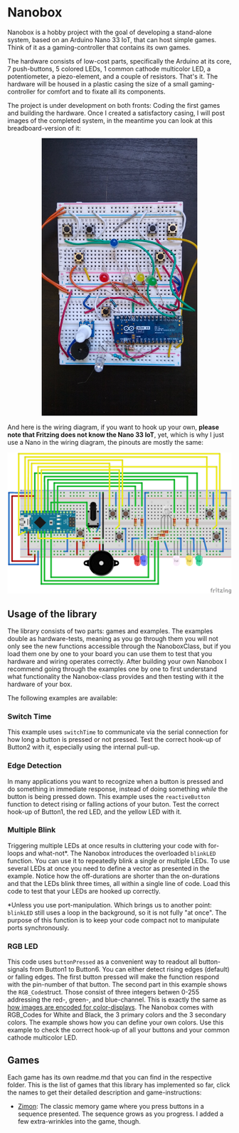 # Nanobox

Nanobox is a hobby project with the goal of developing a stand-alone system, based on an Arduino Nano 33 IoT, that can host simple games. Think of it as a gaming-controller that contains its own games.

The hardware consists of low-cost parts, specifically the Arduino at its core, 7 push-buttons, 5 colored LEDs, 1 common cathode multicolor LED, a potentiometer, a piezo-element, and a couple of resistors. That's it. The hardware will be housed in a plastic casing the size of a small gaming-controller for comfort and to fixate all its components. 

The project is under development on both fronts: Coding the first games and building the hardware. Once I created a satisfactory casing, I will post images of the completed system, in the meantime you can look at this breadboard-version of it: 

<p align="center">
<img src="prototype.jpg" alt="prototype" width="350"/>
</p>

And here is the wiring diagram, if you want to hook up your own, **please note that Fritzing does not know the Nano 33 IoT**, yet, which is why I just use a Nano in the wiring diagram, the pinouts are mostly the same:

![Image of Wiring](wiring.png)

## Usage of the library
The library consists of two parts: games and examples. The examples double as hardware-tests, meaning as you go through them you will not only see the new functions accessible through the NanoboxClass, but if you load them one by one to your board you can use them to test that you hardware and wiring operates correctly. After building your own Nanobox I recommend going through the examples one by one to first understand what functionality the Nanobox-class provides and then testing with it the hardware of your box.

The following examples are available: 
### Switch Time
This example uses `switchTime` to communicate via the serial connection for how long a button is pressed or not pressed. Test the correct hook-up of Button2 with it, especially using the internal pull-up.
### Edge Detection
In many applications you want to recognize when a button is pressed and do something in immediate response, instead of doing something *while* the button is being pressed down. This example uses the `reactiveButton` function to detect rising or falling actions of your buton. Test the correct hook-up of Button1, the red LED, and the yellow LED with it.
### Multiple Blink
Triggering multiple LEDs at once results in cluttering your code with for-loops and what-not\*. The Nanobox introduces the overloaded `blinkLED` function. You can use it to repeatedly blink a single or multiple LEDs. To use several LEDs at once you need to define a vector as presented in the example. Notice how the off-durations are shorter than the on-durations and that the LEDs blink three times, all within a single line of code. Load this code to test that your LEDs are hooked up correctly. 

\*Unless you use port-manipulation. Which brings us to another point: `blinkLED` still uses a loop in the background, so it is not fully "at once". The purpose of this function is to keep your code compact not to manipulate ports synchronously. 
### RGB LED
This code uses `buttonPressed` as a convenient way to readout all button-signals from Button1 to Button6. You can either detect rising edges (default) or falling edges. The first button pressed will make the function respond with the pin-number of that button. The second part in this example shows the `RGB_Code`struct. Those consist of three integers betwen 0-255 addressing the red-, green-, and blue-channel. This is exactly the same as [how images are encoded for color-displays](https://en.wikipedia.org/wiki/RGB_color_space). The Nanobox comes with RGB_Codes for White and Black, the 3 primary colors and the 3 secondary colors. The example shows how you can define your own colors. Use this example to check the correct hook-up of all your buttons and your common cathode multicolor LED.

## Games
Each game has its own readme.md that you can find in the respective folder.
This is the list of games that this library has implemented so far, click the names to get their detailed description and game-instructions:
- [Zimon](https://github.com/mabeckgit/Nanobox/tree/main/examples/Games/Zimon): The classic memory game where you press buttons in a sequence presented. The sequence grows as you progress. I added a few extra-wrinkles into the game, though.
